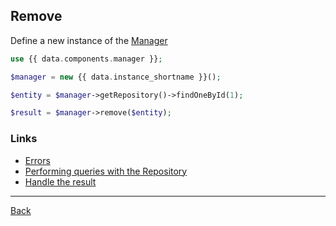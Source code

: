 ## Remove 

Define a new instance of the [Manager](manager.md)

```php
use {{ data.components.manager }};

$manager = new {{ data.instance_shortname }}();
```

```php
$entity = $manager->getRepository()->findOneById(1);

$result = $manager->remove($entity);
```

### Links
* [Errors](errors.md)
* [Performing queries with the Repository](repository.md)
* [Handle the result](result.md)

---
[Back](index.md)